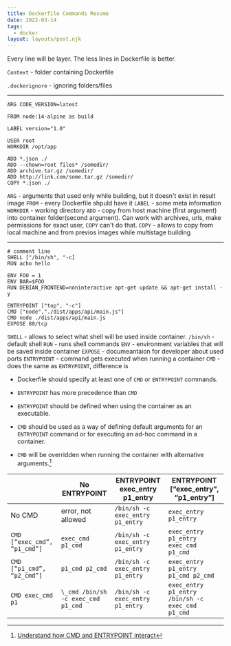 ```yaml
---
title: Dockerfile Commands Resume
date: 2022-03-14
tags:
  - docker
layout: layouts/post.njk
---
```


Every line will be layer. The less lines in Dockerfile is better.

`Context` - folder containing Dockerfile

`.dockerignore` - ignoring folders/files

---

```docker
ARG CODE_VERSION=latest

FROM node:14-alpine as build

LABEL version="1.0"

USER root
WORKDIR /opt/app

ADD *.json ./
ADD --chown=root files* /somedir/
ADD archive.tar.gz /somedir/
ADD http://link.com/some.tar.gz /somedir/
COPY *.json ./

```

`ARG` - arguments that used only while building, but it doesn't exist in result image
`FROM` - every Dockerfile shpuld have it
`LABEL` - some meta information
`WORKDIR` - working directory
`ADD` - copy from host machine (first argument) into container folder(second argument). Can work with archives, urls, make permissions for exact user, `COPY` can't do that.
`COPY` - allows to copy from local machine and from previos images while multistage building

---

```docker
# comment line
SHELL ["/bin/sh", "-c]
RUN acho hello

ENV FOO = 1
ENV BAR=$FOO
RUN DEBIAN_FRONTEND=noninteractive apt-get update && apt-get install -y

ENTRYPOINT ["top", "-c"]
CMD ["node","./dist/apps/api/main.js"]
CMD node ./dist/apps/api/main.js
EXPOSE 80/tcp
```

`SHELL` - allows to select what shell will be used inside container. `/bin/sh` - default shell
`RUN` - runs shell commands
`ENV` - environment variables that will be saved inside container
`EXPOSE` - documeantaion for developer about used ports
`ENTRYPOINT` - command gets executed when running a container
`CMD` - does the same as `ENTRYPOINT`, difference is

- Dockerfile should specify at least one of `CMD` or `ENTRYPOINT` commands.

- `ENTRYPOINT` has more precedence than `CMD`

- `ENTRYPOINT` should be defined when using the container as an executable.

- `CMD` should be used as a way of defining default arguments for an `ENTRYPOINT` command or for executing an ad-hoc command in a container.

- `CMD` will be overridden when running the container with alternative arguments.[^1]

|                              | No ENTRYPOINT                      | ENTRYPOINT exec_entry p1_entry   | ENTRYPOINT [“exec_entry”, “p1_entry”]            |
| ---------------------------- | ---------------------------------- | -------------------------------- | ------------------------------------------------ |
| No CMD                       | error, not allowed                 | `/bin/sh -c exec_entry p1_entry` | `exec_entry p1_entry`                            |
| `CMD [“exec_cmd”, “p1_cmd”]` | `exec_cmd p1_cmd`                  | `/bin/sh -c exec_entry p1_entry` | `exec_entry p1_entry exec_cmd p1_cmd`            |
| `CMD [“p1_cmd”, “p2_cmd”]`   | `p1_cmd p2_cmd`                    | `/bin/sh -c exec_entry p1_entry` | `exec_entry p1_entry p1_cmd p2_cmd`              |
| `CMD exec_cmd p1`            | `\_cmd /bin/sh -c exec_cmd p1_cmd` | `/bin/sh -c exec_entry p1_entry` | `exec_entry p1_entry /bin/sh -c exec_cmd p1_cmd` |

[^1]: [Understand how CMD and ENTRYPOINT interact](https://docs.docker.com/engine/reference/builder/#entrypoint)
